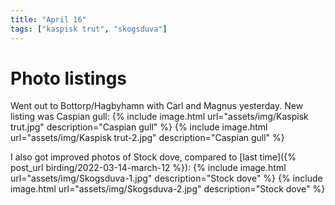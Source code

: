 ```yaml
---
title: "April 16"
tags: ["kaspisk trut", "skogsduva"]
---
```

# Photo listings
Went out to Bottorp/Hagbyhamn with Carl and Magnus yesterday. New listing was
Caspian gull:
{% include image.html url="assets/img/Kaspisk trut.jpg" description="Caspian gull" %}
{% include image.html url="assets/img/Kaspisk trut-2.jpg" description="Caspian gull" %}


I also got improved photos of Stock dove, compared to [last time]({% post_url birding/2022-03-14-march-12 %}):
{% include image.html url="assets/img/Skogsduva-1.jpg" description="Stock dove" %}
{% include image.html url="assets/img/Skogsduva-2.jpg" description="Stock dove" %}
